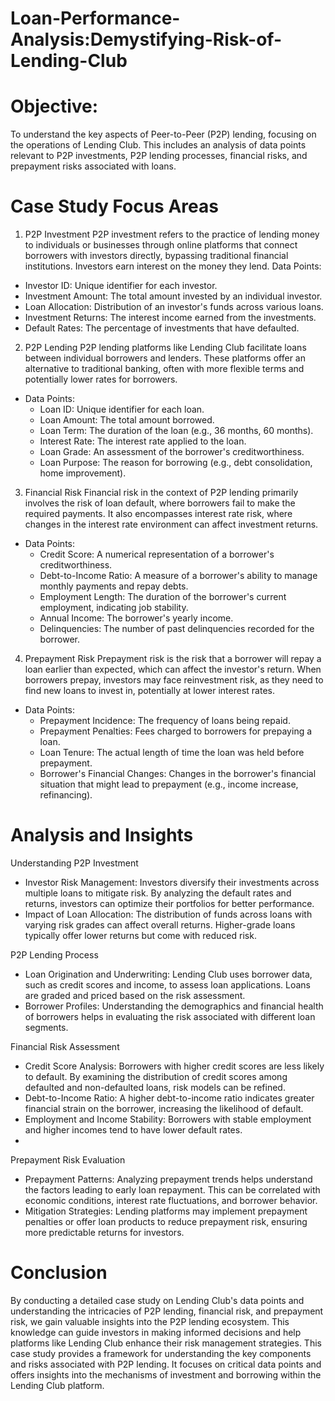 # Loan-Performance-Analysis:Demystifying-Risk-of-Lending-Club

# Objective:
To understand the key aspects of Peer-to-Peer (P2P) lending, focusing on the operations of Lending Club. This includes an analysis of data points relevant to P2P investments, P2P lending processes, financial risks, and prepayment risks associated with loans.

# Case Study Focus Areas
1. P2P Investment
P2P investment refers to the practice of lending money to individuals or businesses through online platforms that connect borrowers with investors directly, bypassing traditional financial institutions. Investors earn interest on the money they lend.
Data Points:
  - Investor ID: Unique identifier for each investor.
  - Investment Amount: The total amount invested by an individual investor.
  - Loan Allocation: Distribution of an investor's funds across various loans.
  - Investment Returns: The interest income earned from the investments.
  - Default Rates: The percentage of investments that have defaulted.

2. P2P Lending
P2P lending platforms like Lending Club facilitate loans between individual borrowers and lenders. These platforms offer an alternative to traditional banking, often with more flexible terms and potentially lower rates for borrowers.
- Data Points:
  - Loan ID: Unique identifier for each loan.
  - Loan Amount: The total amount borrowed.
  - Loan Term: The duration of the loan (e.g., 36 months, 60 months).
  - Interest Rate: The interest rate applied to the loan.
  - Loan Grade:  An assessment of the borrower's creditworthiness.
  - Loan Purpose: The reason for borrowing (e.g., debt consolidation, home improvement).

3. Financial Risk
Financial risk in the context of P2P lending primarily involves the risk of loan default, where borrowers fail to make the required payments. It also encompasses interest rate risk, where changes in the interest rate environment can affect investment returns.
- Data Points:
  - Credit Score: A numerical representation of a borrower's creditworthiness.
  - Debt-to-Income Ratio: A measure of a borrower's ability to manage monthly payments and repay debts.
  - Employment Length: The duration of the borrower's current employment, indicating job stability.
  - Annual Income: The borrower's yearly income.
  - Delinquencies: The number of past delinquencies recorded for the borrower.

4. Prepayment Risk
Prepayment risk is the risk that a borrower will repay a loan earlier than expected, which can affect the investor's return. When borrowers prepay, investors may face reinvestment risk, as they need to find new loans to invest in, potentially at lower interest rates.
- Data Points:
  - Prepayment Incidence: The frequency of loans being repaid.
  - Prepayment Penalties: Fees charged to borrowers for prepaying a loan.
  - Loan Tenure: The actual length of time the loan was held before prepayment.
  - Borrower's Financial Changes: Changes in the borrower's financial situation that might lead to prepayment (e.g., income increase, refinancing).

# Analysis and Insights

Understanding P2P Investment
- Investor Risk Management: Investors diversify their investments across multiple loans to mitigate risk. By analyzing the default rates and returns, investors can optimize their portfolios for better performance.
- Impact of Loan Allocation: The distribution of funds across loans with varying risk grades can affect overall returns. Higher-grade loans typically offer lower returns but come with reduced risk.

P2P Lending Process
- Loan Origination and Underwriting: Lending Club uses borrower data, such as credit scores and income, to assess loan applications. Loans are graded and priced based on the risk assessment.
- Borrower Profiles: Understanding the demographics and financial health of borrowers helps in evaluating the risk associated with different loan segments.

Financial Risk Assessment
- Credit Score Analysis: Borrowers with higher credit scores are less likely to default. By examining the distribution of credit scores among defaulted and non-defaulted loans, risk models can be refined.
- Debt-to-Income Ratio: A higher debt-to-income ratio indicates greater financial strain on the borrower, increasing the likelihood of default.
- Employment and Income Stability: Borrowers with stable employment and higher incomes tend to have lower default rates.
- 
Prepayment Risk Evaluation
- Prepayment Patterns: Analyzing prepayment trends helps understand the factors leading to early loan repayment. This can be correlated with economic conditions, interest rate fluctuations, and borrower behavior.
- Mitigation Strategies: Lending platforms may implement prepayment penalties or offer loan products to reduce prepayment risk, ensuring more predictable returns for investors.

# Conclusion
By conducting a detailed case study on Lending Club's data points and understanding the intricacies of P2P lending, financial risk, and prepayment risk, we gain valuable insights into the P2P lending ecosystem. This knowledge can guide investors in making informed decisions and help platforms like Lending Club enhance their risk management strategies.
This case study provides a framework for understanding the key components and risks associated with P2P lending. It focuses on critical data points and offers insights into the mechanisms of investment and borrowing within the Lending Club platform.
